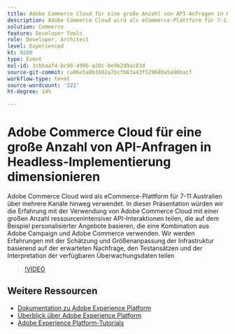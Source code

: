 ```yaml
---
title: Adobe Commerce Cloud für eine große Anzahl von API-Anfragen in Headless-Implementierung dimensionieren
description: Adobe Commerce Cloud wird als eCommerce-Plattform für 7-11 Australien über mehrere Kanäle hinweg verwendet. In dieser Präsentation würden wir die Erfahrung mit der Verwendung von Adobe Commerce Cloud mit einer großen Anzahl ressourcenintensiver API-Interaktionen teilen, die auf dem Beispiel personalisierter Angebote basieren, die eine Kombination aus Adobe Campaign und Adobe Commerce verwenden. Wir werden Erfahrungen mit der Schätzung und Größenanpassung der Infrastruktur basierend auf der erwarteten Nachfrage, den Testansätzen und der Interpretation der verfügbaren Überwachungsdaten austauschen.
solution: Commerce
feature: Developer Tools
role: Developer, Architect
level: Experienced
kt: 9200
type: Event
exl-id: 3cbbaaf4-bc98-499b-a20c-0e9b2d9ac83d
source-git-commit: ca06e5a8b1602a7bcfb83a43f529680a5a96bacf
workflow-type: tm+mt
source-wordcount: '222'
ht-degree: 14%

---
```


# Adobe Commerce Cloud für eine große Anzahl von API-Anfragen in Headless-Implementierung dimensionieren

Adobe Commerce Cloud wird als eCommerce-Plattform für 7-11 Australien über mehrere Kanäle hinweg verwendet. In dieser Präsentation würden wir die Erfahrung mit der Verwendung von Adobe Commerce Cloud mit einer großen Anzahl ressourcenintensiver API-Interaktionen teilen, die auf dem Beispiel personalisierter Angebote basieren, die eine Kombination aus Adobe Campaign und Adobe Commerce verwenden. Wir werden Erfahrungen mit der Schätzung und Größenanpassung der Infrastruktur basierend auf der erwarteten Nachfrage, den Testansätzen und der Interpretation der verfügbaren Überwachungsdaten teilen

>[!VIDEO](https://video.tv.adobe.com/v/337726/?quality=12&learn=on&hidetitle=true)

## Weitere Ressourcen

- [Dokumentation zu Adobe Experience Platform](https://experienceleague.adobe.com/docs/experience-platform.html?lang=de)
- [Überblick über Adobe Experience Platform](https://experienceleague.adobe.com/docs/experience-platform/landing/home.html?lang=de)
- [Adobe Experience Platform-Tutorials](https://experienceleague.adobe.com/docs/platform-learn/tutorials/overview.html?lang=de)
